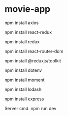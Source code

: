 # movie-app

npm install axios

npm install react-redux

npm install redux

npm install react-router-dom

npm install @reduxjs/toolkit

npm install dotenv

npm install moment

npm install lodash

npm install express


Server cmd: npm run dev
